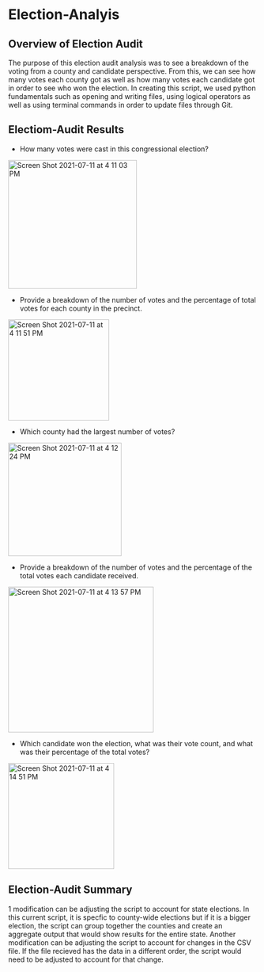 # Election-Analyis

## Overview of Election Audit
The purpose of this election audit analysis was to see a breakdown of the voting from a county and candidate perspective. From this, we can see how many votes each county got as well as how many votes each candidate got in order to see who won the election. In creating this script, we used python fundamentals such as opening and writing files, using logical operators as well as using terminal commands in order to update files through Git. 

## Electiom-Audit Results
- How many votes were cast in this congressional election?

<img width="260" alt="Screen Shot 2021-07-11 at 4 11 03 PM" src="https://user-images.githubusercontent.com/48080598/125210017-9afee300-e262-11eb-9baa-452d97904c79.png">

- Provide a breakdown of the number of votes and the percentage of total votes for each county in the precinct.

<img width="204" alt="Screen Shot 2021-07-11 at 4 11 51 PM" src="https://user-images.githubusercontent.com/48080598/125210028-b669ee00-e262-11eb-96e6-8d1146c816f2.png">

- Which county had the largest number of votes?

<img width="229" alt="Screen Shot 2021-07-11 at 4 12 24 PM" src="https://user-images.githubusercontent.com/48080598/125210045-c97cbe00-e262-11eb-8df3-cde2923093c1.png">

- Provide a breakdown of the number of votes and the percentage of the total votes each candidate received.

<img width="294" alt="Screen Shot 2021-07-11 at 4 13 57 PM" src="https://user-images.githubusercontent.com/48080598/125210077-00eb6a80-e263-11eb-90c4-36e870b3c1e8.png">

- Which candidate won the election, what was their vote count, and what was their percentage of the total votes?

<img width="214" alt="Screen Shot 2021-07-11 at 4 14 51 PM" src="https://user-images.githubusercontent.com/48080598/125210095-20829300-e263-11eb-9a60-038d8bdf6c05.png">

## Election-Audit Summary
1 modification can be adjusting the script to account for state elections. In this current script, it is specfic to county-wide elections but if it is a bigger election, the script can group together the counties and create an aggregate output that would show results for the entire state. Another modification can be adjusting the script to account for changes in the CSV file. If the file recieved has the data in a different order, the script would need to be adjusted to account for that change. 
